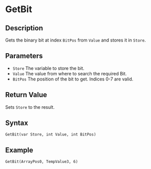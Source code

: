 # GetBit

## Description
Gets the binary bit at index `BitPos` from `Value` and stores it in `Store`.

## Parameters
- `Store`
The variable to store the bit.
- `Value`
The value from where to search the required Bit.
- `BitPos`
The position of the bit to get. Indices 0-7 are valid.

## Return Value
Sets `Store` to the result.

## Syntax
```
GetBit(var Store, int Value, int BitPos)
```

## Example
```
GetBit(ArrayPos0, TempValue3, 6)
```